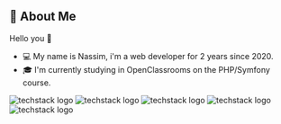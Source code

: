 👾 About Me
------------------------------------------------------------------------------------------------------------------------------------
Hello you 👋

- 💻 My name is Nassim, i'm a web developer for 2 years since 2020.
- 🎓 I'm currently studying in OpenClassrooms on the PHP/Symfony course. 

<!--
**NassimTaoussi/NassimTaoussi** is a ✨ _special_ ✨ repository because its `README.md` (this file) appears on your GitHub profile.

Here are some ideas to get you started:

- 🔭 I’m currently working on ...
- 🌱 I’m currently learning ...
- 👯 I’m looking to collaborate on ...
- 🤔 I’m looking for help with ...
- 💬 Ask me about ...
- 📫 How to reach me: ...
- 😄 Pronouns: ...
- ⚡ Fun fact: ...
-->

![techstack logo](https://readme-components.vercel.app/api?component=logo&logo=PHP&textfill=4682B4&fill=000000)
![techstack logo](https://readme-components.vercel.app/api?component=logo&logo=Symfony&fill=000000)
![techstack logo](https://readme-components.vercel.app/api?component=logo&logo=Webpack&textfill=87CEFA&fill=000000)
![techstack logo](https://readme-components.vercel.app/api?component=logo&logo=Javascript&textfill=FFD700&fill=000000)
![techstack logo](https://readme-components.vercel.app/api?component=logo&logo=Sass&textfill=FF69B4&fill=000000)
